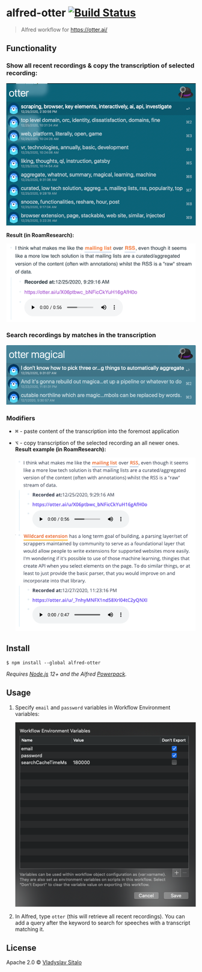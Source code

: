 # alfred-otter [![Build Status](https://travis-ci.org/Stvad/alfred-otter.svg?branch=master)](https://travis-ci.org/Stvad/alfred-otter)

> Alfred workflow for https://otter.ai/

## Functionality

### Show all recent recordings & copy the transcription of selected recording:

![](images/21f4ea9e.png)

**Result (in RoamResearch):**

![](images/05ab02ce.png)

### Search recordings by matches in the transcription

![](images/21027969.png)

### Modifiers
- <kbd>⌘</kbd> - paste content of the transcription into the foremost application
- <kbd>⌥</kbd> - copy transcription of the selected recording an all newer ones. 
  **Result example (in RoamResearch):**
     
    
  ![](images/547fe6ad.png)


## Install

```
$ npm install --global alfred-otter
```

*Requires [Node.js](https://nodejs.org) 12+ and the
Alfred [Powerpack](https://www.alfredapp.com/powerpack/).*

## Usage

1. Specify `email` and `password` variables in Workflow Environment variables: 

    ![](images/a3c34cd2.png)


2. In Alfred, type `otter` (this will retrieve all recent recordings). 
   You can add a query after the keyword to search for speeches with a transcript matching it. 

## License

Apache 2.0 © [Vladyslav Sitalo](http://sitalo.org)
